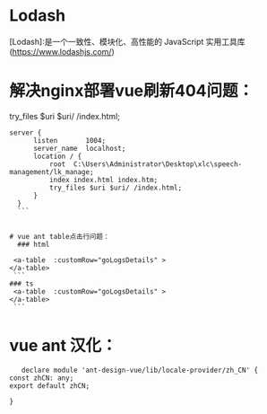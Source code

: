 # Lodash
 [Lodash]:是一个一致性、模块化、高性能的 JavaScript 实用工具库(https://www.lodashjs.com/)

# 解决nginx部署vue刷新404问题：
 try_files $uri $uri/ /index.html;
  ```
  server {
        listen       1004;
        server_name  localhost;
        location / {
            root  C:\Users\Administrator\Desktop\xlc\speech-management/lk_manage;
            index index.html index.htm;
            try_files $uri $uri/ /index.html;
        }
    }
    ```


# vue ant table点击行问题：
    ### html
  ```
     <a-table  :customRow="goLogsDetails" >
    </a-table>
     ```
    ### ts
     <a-table  :customRow="goLogsDetails" >
    </a-table>
     ```


# vue ant 汉化：
  ```
     declare module 'ant-design-vue/lib/locale-provider/zh_CN' {
  const zhCN: any;
  export default zhCN;

}
   ```
